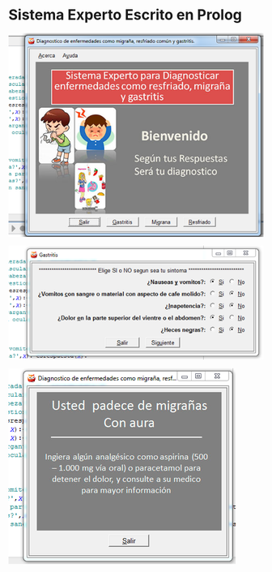 Sistema Experto Escrito en Prolog
==================================

![image](screenshots/Captura1.PNG)


![image](screenshots/Captura2.PNG)


![image](screenshots/Captura3.PNG)